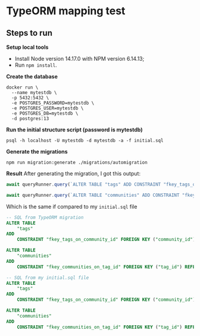 # TypeORM mapping test

## Steps to run

**Setup local tools**
- Install Node version 14.17.0 with NPM version 6.14.13;
- Run `npm install`.

**Create the database**
```shell
docker run \
  --name mytestdb \
  -p 5432:5432 \
  -e POSTGRES_PASSWORD=mytestdb \
  -e POSTGRES_USER=mytestdb \
  -e POSTGRES_DB=mytestdb \
  -d postgres:13
```

**Run the initial structure script (password is mytestdb)**
```shell
psql -h localhost -U mytestdb -d mytestdb -a -f initial.sql
```

**Generate the migrations**
```shell
npm run migration:generate ./migrations/automigration
```

**Result**
After generating the migration, I got this output:
```js
await queryRunner.query(`ALTER TABLE "tags" ADD CONSTRAINT "fkey_tags_on_community_id" FOREIGN KEY ("community_id") REFERENCES "communities"("id") ON DELETE NO ACTION ON UPDATE NO ACTION`);

await queryRunner.query(`ALTER TABLE "communities" ADD CONSTRAINT "fkey_communities_on_tag_id" FOREIGN KEY ("tag_id") REFERENCES "tags"("id") ON DELETE NO ACTION ON UPDATE NO ACTION`);
```

Which is the same if compared to my `initial.sql` file
```sql
-- SQL from TypeORM migration
ALTER TABLE
    "tags"
ADD
    CONSTRAINT "fkey_tags_on_community_id" FOREIGN KEY ("community_id") REFERENCES "communities"("id") ON DELETE NO ACTION ON UPDATE NO ACTION

ALTER TABLE 
    "communities"
ADD
    CONSTRAINT "fkey_communities_on_tag_id" FOREIGN KEY ("tag_id") REFERENCES "tags"("id") ON DELETE NO ACTION ON UPDATE NO ACTION

-- SQL from my initial.sql file
ALTER TABLE
    "tags"
ADD
    CONSTRAINT "fkey_tags_on_community_id" FOREIGN KEY ("community_id") REFERENCES "communities"("id") ON DELETE NO ACTION ON UPDATE NO ACTION;

ALTER TABLE
    "communities"
ADD
    CONSTRAINT "fkey_communities_on_tag_id" FOREIGN KEY ("tag_id") REFERENCES "tags"("id") ON DELETE NO ACTION ON UPDATE NO ACTION;